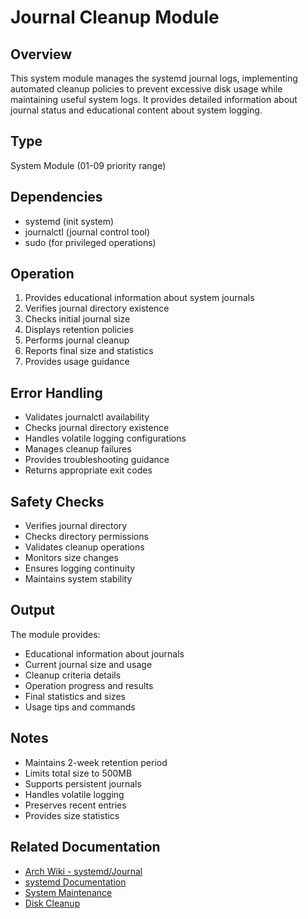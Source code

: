 # Journal Cleanup Module

## Overview
This system module manages the systemd journal logs, implementing automated cleanup policies to prevent excessive disk usage while maintaining useful system logs. It provides detailed information about journal status and educational content about system logging.

## Type
System Module (01-09 priority range)

## Dependencies
- systemd (init system)
- journalctl (journal control tool)
- sudo (for privileged operations)

## Operation
1. Provides educational information about system journals
2. Verifies journal directory existence
3. Checks initial journal size
4. Displays retention policies
5. Performs journal cleanup
6. Reports final size and statistics
7. Provides usage guidance

## Error Handling
- Validates journalctl availability
- Checks journal directory existence
- Handles volatile logging configurations
- Manages cleanup failures
- Provides troubleshooting guidance
- Returns appropriate exit codes

## Safety Checks
- Verifies journal directory
- Checks directory permissions
- Validates cleanup operations
- Monitors size changes
- Ensures logging continuity
- Maintains system stability

## Output
The module provides:
- Educational information about journals
- Current journal size and usage
- Cleanup criteria details
- Operation progress and results
- Final statistics and sizes
- Usage tips and commands

## Notes
- Maintains 2-week retention period
- Limits total size to 500MB
- Supports persistent journals
- Handles volatile logging
- Preserves recent entries
- Provides size statistics

## Related Documentation
- [Arch Wiki - systemd/Journal](https://wiki.archlinux.org/title/Systemd/Journal)
- [systemd Documentation](https://www.freedesktop.org/software/systemd/man/journalctl.html)
- [System Maintenance](https://wiki.archlinux.org/title/System_maintenance)
- [Disk Cleanup](https://wiki.archlinux.org/title/System_maintenance#Clean_the_filesystem)

